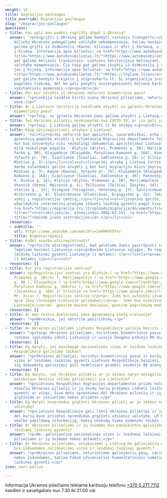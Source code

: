 ```yaml
---
weight: 10
title: migracijos-paslaugos
title_override: Мigracijos paslaugos
slug: "/migracijos-paslaugos"
questions:
- title: Kas gali man padėti sugrįžti atgal į Ukrainą?
  answer: '<p>Sugrįžti į Ukrainą galima bandyti viešuoju transportu:</p><ul><li><p>Autobusų
    bilietų Ukrainos pabėgėliams valstybė nekompensuoja, tačiau nusipirkus bilietus
    galima grįžti iš didmiesčių (Kauno, Vilniaus ir etc) į Varšuvą, o iš Varšuvos
    į Kijevą. Informacija apie bilietus: <a href="https://www.autobusubilietai.lt/"
    title="https://www.autobusubilietai.lt/">https://www.autobusubilietai.lt/</a></p></li><li><p>Taip
    pat galima keliauti traukiniais. Lietuvos teritorijoje keliaujant, traukinių bilietus
    valstybė kompensuoja. Čia taip pat galima išvykti iš didmiesčių į Varšuvą, o iš
    jos į Kijevą. Informacija apie bilietus: <a href="https://www.autobusubilietai.lt/"
    title="https://www.autobusubilietai.lt/">https://ltglink.lt/en</a></p></li></ul><p>Taip
    pat galite bandyti kreiptis į stipruskartu.lt. Ši organizacija inicijuoja humanitarinės
    pagalbos tiekimą, dėl ko gali pavykti susiorganizuoti kelionę kartu su į Ukrainą
    vykstančiais asmenimis.</p><p><br></p>'
- title: Per kur išvykti iš Ukrainos neturint biometrinio paso?
  answer: "<p>Lenkija leidžia kirsti sieną Ukrainos piliečiams, neturintiems biometrinio
    paso.</p>"
- title: Ar į Lietuvos teritoriją leidžiama atvykti su įprastu Ukrainos pasu, o ne
    biometriniu pasu?
  answer: "<p>Taip, su įprastu Ukrainos pasu galima atvykti į Lietuvą.</p><p><br></p>"
- title: Jei Ukrainos pilietis neskiepytas nuo COVID-19, ar jis gali įvažiuoti į Lietuvą?
  answer: "<p>Taip. Į Lietuvą galima atvykti ir be skiepų.</p><p><br></p>"
- title: Kaip užsiregistruoti atvykus į Lietuvą?
  answer: '<ul><li><p>Jei neturite kur apsistoti, savarankiškai, arba su pilietiškų
    gyventojų pagalba atvykti į artimiausią Migracijos departamento teritorinį skyrių,
    kur bus sutvarkyti visi reikalingi dokumentai apsistojimui Lietuvoje, bei suteikta
    kita reikalinga pagalba - Alytuje (Alytus, Pramonės g. 1B), Marijampolėje (Marijampolė,
    Parko g. 9B), Klaipėdoje (Klaipėda, Paryžiaus Komunos g. 16A), Kaune (Kaunas,
    Vytauto pr. 79), Šiauliuose (Šiauliai, Jablonskio g. 16) ir Vilniuje (Vilnius,
    Minties g. 3);</p></li></ul><ul><li><p>Jei atvykę į Lietuvą turite kur apsistoti,
    darbo valandomis galite atvykti į bet kurį migracijos biuro skyrių: Vilniuje (Vilnius,
    Minties g. 3); Kaune (Kaunas, Vytauto pr. 79); Klaipėdoje (Klaipėda, Paryžiaus
    Komunos g. 16A); Šiauliuose (Šiauliai, Jablonskio g. 16); Panevėžyje (Panevėžys,
    K. Binkio g. 14); Alytuje (Alytus, Pramonės g. 1B); Marijampolėje (Parij g. 9);
    Utenoje (Utena, Maironio g. 4); Telšiuose (Telšiai, Žesytės, 34); Tauragėje (Tauragė,
    Stoties g., 15); Visagine (Visaginas, Veteranų g. 13), Šalčininkuose (Šalčininkai,
    Architekto g. 4), Elektrėnuose (Elektrėnai, Draugystės g. 32). Tokiu atveju nebūtina
    vykti į registracijos centrą;;</p></li></ul><ul><li><p>Jei galite, prieš atvykdami
    užpildykite internetinį prašymą išduoti leidimą gyventi pagal šias instrukcijas
    [<a href="https://migracija.lrv.lt/uploads/migracija/documents/files/Migris%20paskyros%20suk%C5%ABrimo%20ir%20LLG%20pra%C5%A1ymo%20pildymo%20atmintin%C4%97%20-%20savanoriams(3).pdf"
    title="">instrukcijos</a>, atnaujintos 2002-03-15]. <a href="https://www.youtube.com/watch?v=2wHHWVk9Tes"
    title="">Vaizdo įrašo instrukcijos</a>.</p></li></ul>'
  resources:
  - subtitle: ''
    url: https://www.youtube.com/watch?v=2wHHWVk9Tes
    title: Відеоінструкції
- title: Kodėl svarbu užsiregistruoti?
  answer: "<p>Turite užsiregistruoti, kad galėtume Jumis pasirūpinti ir sudaryti sąlygas
    legaliam buvimui Lietuvoje.</p><p>Buvimo Lietuvoje sąlygos. Po registracijos galėsite:</p><ul><li><p>gauti
    leidimą laikinai gyventi Lietuvoje (1 metams); </p></li><li><p>nacionalinė viza
    (1 metams).</p></li></ul>"
  resources: []
- title: Kur yra registracijos centras?
  answer: <p>Registracijos centrai yra Alytuje ( <a href="https://www.google.com/url?q=https://www.google.com/maps/place/Pramon%25C4%2597s%2Bg.%2B1b,%2BAlytus%2B62323/@54.421532,24.0185523,17z/data%3D!3m1!4b1!4m5!3m4!1s0x46e0b41bcf1f7ed5:0x76bc5b57b999fde1!8m2!3d54.421532!4d24.020741&amp;sa=D&amp;source=docs&amp;ust=1647603734304202&amp;usg=AOvVaw0HdbHwnsupvc2Rx_zJlr6j">Alytus,
    Pramonės g. 1B</a> ), Marijampolėje ( <a href="https://www.google.com/url?q=https://www.google.com/maps/place/Parko%2Bg.%2B9,%2BMarijampol%25C4%2597%2B68218/@54.5728225,23.3579025,17z/data%3D!3m1!4b1!4m5!3m4!1s0x46e12a38b07379f5:0x791b3d5d99f340c1!8m2!3d54.5728225!4d23.3600912&amp;sa=D&amp;source=docs&amp;ust=1647603747536953&amp;usg=AOvVaw0pA-RXjsnBSAgLnO-Ohpu_">Parij</a>
    g. 9B ), Klaipėdoje ( <a href="https://www.google.com/url?q=https://www.google.com/maps/place/Pary%25C5%25BEiaus%2BKomunos%2Bg.%2B16A,%2BKlaip%25C4%2597da%2B91166/@55.7007622,21.1550866,17z/data%3D!3m1!4b1!4m5!3m4!1s0x46e4dc0e64993137:0xccc54293a6335f3e!8m2!3d55.7007622!4d21.1572753&amp;sa=D&amp;source=docs&amp;ust=1647603760499401&amp;usg=AOvVaw0t0PRwPUUf42ek1QWQpxkV">Klaipėda,
    Paryžiaus Komunos g. 16A</a> ), <a href="https://www.google.com/url?q=https://www.google.com/maps/place/J.%2BJablonskio%2Bg.%2B16,%2B%25C5%25A0iauliai%2B78162/@55.9202119,23.2805633,17z/data%3D!3m1!4b1!4m5!3m4!1s0x46e5e3a7aed35ceb:0xefa94efb28280b5a!8m2!3d55.9202119!4d23.282752&amp;sa=D&amp;source=docs&amp;ust=1647603774592070&amp;usg=AOvVaw3dPC5ZKLGURt1fShpb5HUl">Šiauliuose</a>
    (Jaianskio g. 16A) ir Vilniuje <a href="https://www.google.com/url?q=https://www.google.com/maps/place/Minties%2Bg.%2B3,%2BVilnius%2B08233/@54.7062024,25.2968471,17z/data%3D!3m1!4b1!4m5!3m4!1s0x46dd96a574a9fd2f:0xe623d79f393ab79a!8m2!3d54.7062024!4d25.2990358&amp;sa=D&amp;source=docs&amp;ust=1647603787882299&amp;usg=AOvVaw3EtYgQL79daEJNoXNtqvLQ">.
    Mr. 3</a> ). Registracijos centras:</p><p>- Jums bus suteikta išsami informacija
    apie Jūsų viešnagės Lietuvoje galimybes;</p><p>- Jums bus suteiktas laikinas būstas
    Lietuvoje;</p><p>- gausite maisto davinius, gausite pagrindinę medicininę priežiūrą.</p>
  resources: []
- title: Ar man reikia deklaruoti savo gyvenamąją vietą Lietuvoje?
  answer: "<p>Nereikia, jei neturite pasirinkimų.</p>"
  resources: []
- title: Ar Ukrainos piliečiams Lietuvos Respublikoje galioja bevizis režimas?
  answer: "<p>Taigi Ukrainos piliečiams, turintiems biometrinius pasus, taikomas bevizis
    režimas (galimybė išbūti Lietuvoje ir visoje Šengeno erdvėje 90 dienų 180 dienų).</p>"
  resources: []
- title: Ką daryti, jei pasibaigė nacionalinės vizos ar leidimo laikinai gyventi Lietuvos
    Respublikoje galiojimo laikas?
  answer: "<p>Ukrainos piliečiai, turintys biometrinius pasus ir kurių nacionalinės
    vizos ar leidimai laikinai gyventi Lietuvos Respublikoje baigiasi, pasibaigus
    šių dokumentų galiojimui gali nedelsiant pradėti naudotis 90 dienų beviziu režimu.</p>"
  resources: []
- title: Ką daryti, jei Ukrainos pilietis ar jo šeimos narys nelegaliai (pavyzdžiui,
    pasibaigus bevizio režimo galiojimui) yra Lietuvoje?
  answer: "<p>Lietuvos Respublikos migracijos departamentas priims nelegaliai Lietuvoje
    esančių Ukrainos piliečių ir jų šeimų narių prašymus išduoti leidimus laikinai
    gyventi ar vizas. Šiuo metu sprendimas dėl Ukrainos piliečių ir jų šeimų narių
    grąžinimo ar išsiuntimo nebus priimtas.</p>"
- title: Ką daryti nusprendus grąžinti Ukrainos pilietį ar jo šeimos narį į užsienio
    valstybę?
  answer: "<p>Lietuvos Respublikoje gali likti Ukrainos piliečiai ir jų šeimų nariai,
    dėl kurių buvo priimtas sprendimas grąžinti užsienio valstybę. LR Migracijos departamentas
    skelbs papildomą informaciją, kokių veiksmų šiems asmenims reikės imtis.</p>"
- title: Ar Ukrainos piliečiams ir jų šeimoms bus panaikintos galiojančios vizos ar
    leidimai laikinai gyventi?
  answer: "<p>Ne, galiojančios nacionalinės vizos ir leidimai laikinai gyventi Ukrainos
    piliečiams ir jų šeimoms nebus atšaukti.</p>"
- title: Ar Ukrainos piliečiams, atvykusiems į Lietuvą be galiojančių užsienio pasų,
    bus išduodamos nacionalinės vizos ir leidimai laikinai gyventi?
  answer: "<p>Ukrainos piliečiams, neturintiems galiojančių pasų, nacionalinės vizos
    nebus išduodamos, tačiau tokie užsieniečiai humanitariniais sumetimais bus priimami
    laikinai gyventi.</p>"
icon: user-police

---
```

Informacija Ukrainos piliečiams teikiama karštuoju telefonu [+370 5 271 7112](tel:+37052717112) kasdien ir savaitgaliais nuo 7.30 iki 21.00 val.